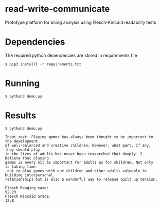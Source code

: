 # read-write-communicate
Prototype platform for doing analysis using Flesch-Kincaid readability tests

# Dependencies
The required python dependencies are stored in requirements file
```
$ pip3 installl -r requirements.txt
```

# Running
```
$ python3 demo.py
```

# Results
```
$ python3 demo.py

Input text: Playing games has always been thought to be important to the development
of well-balanced and creative children; however, what part, if any, they should play 
in the lives of adults has never been researched that deeply. I believe that playing 
games is every bit as important for adults as for children. Not only is taking time
 out to play games with our children and other adults valuable to building interpersonal 
relationships but is also a wonderful way to release built up tension.

Flesch Reaging ease:
52.23
Flesch Kincaid Grade:
12.8
```
